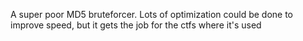A super poor MD5 bruteforcer. Lots of optimization could be done to improve speed, but it gets the job for the ctfs where it's used
